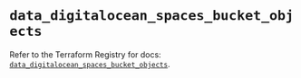 # `data_digitalocean_spaces_bucket_objects`

Refer to the Terraform Registry for docs: [`data_digitalocean_spaces_bucket_objects`](https://registry.terraform.io/providers/digitalocean/digitalocean/2.46.1/docs/data-sources/spaces_bucket_objects).
